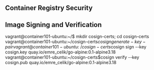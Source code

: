 Container Registry Security
----------------


Image Signing and Verification
---------------
vagrant@container101-ubuntu:~/$ mkdir cosign-certs; cd cosign-certs
vagrant@container101-ubuntu:~/cosign-certs$cosign generate-key-pair
vagrant@container101-ubuntu:~/cosign-certs$cosign sign --key cosign.key quay.io/emre_celik/go-alpine:0.1-alpine3.18
vagrant@container101-ubuntu:~/cosign-certs$cosign verify --key cosign.pub quay.io/emre_celik/go-alpine:0.1-alpine3.18
